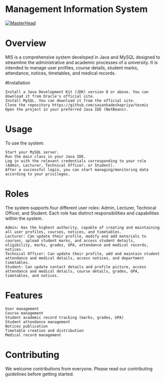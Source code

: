 # Management Information System

[![MasterHead](https://blogger.googleusercontent.com/img/b/R29vZ2xl/AVvXsEiwhOJb4VtzJdGPE_dlGP0D8lFHkXa7-xMpLmBSM6AWwkhyoEaTIjE3x1B6iJYMbEzevdUZI5GXFqUd9wW7iDVZyfjr4akBdZWif2piqzjr8aPYA1KNP9kVVPinC0sU3YbFg9mJMaeQatEGzi-rgp1UNZboJZh18jZSXH2qjaroWKAI1Tl8NfkIyPqP/s1600/241960644-245d9bd3-5dcf-45b5-9a7f-1ce894ad9c8b.png)](https://creditshub.tech)

# Overview

MIS is a comprehensive system developed in Java and MySQL designed to streamline the administrative and academic processes of a university. It is intended to manage user profiles, course details, student marks, attendance, notices, timetables, and medical records.

#Installation

    Install a Java Development Kit (JDK) version 8 or above. You can download it from Oracle's official site.
    Install MySQL. You can download it from the official site.
    Clone the repository https://github.com/sasankadeshapriya/tecmis
    Open the project in your preferred Java IDE (NetBeans).
    
# Usage

To use the system:

    Start your MySQL server.
    Run the main class in your Java IDE.
    Log in with the relevant credentials corresponding to your role (Admin, Lecturer, Technical Officer, or Student).
    After a successful login, you can start managing/monitoring data according to your privileges.   
    
# Roles

The system supports four different user roles: Admin, Lecturer, Technical Officer, and Student. Each role has distinct responsibilities and capabilities within the system.

    Admin: Has the highest authority, capable of creating and maintaining all user profiles, courses, notices, and timetables.
    Lecturer: Can update their profile, modify and add materials to courses, upload student marks, and access student details, eligibility, marks, grades, GPA, attendance and medical records, notices.
    Technical Officer: Can update their profile, add and maintain student attendance and medical details, access notices, and department timetables.
    Student: Can update contact details and profile picture, access attendance and medical details, course details, grades, GPA, timetables, and notices.    
    
# Features

    User management
    Course management
    Student academic record tracking (marks, grades, GPA)
    Student attendance management
    Notices publication
    Timetable creation and distribution
    Medical record management
    
# Contributing

We welcome contributions from everyone. Please read our contributing guidelines before getting started.
    
    
    
